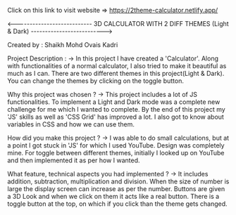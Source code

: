 Click on this link to visit website => https://2theme-calculator.netlify.app/

<--------------------------- 3D CALCULATOR WITH 2 DIFF THEMES (Light & Dark) -------------------------->

Created by : Shaikh Mohd Ovais Kadri

Project Description : -> In this project I have created a 'Calculator'. Along with functionalities of a normal calculator, I also tried to make it beautiful as much as I can. There are two different themes in this project(Light & Dark). You can change the themes by clicking on the toggle button.

Why this project was chosen ? -> This project includes a lot of JS functionalities. To implement a Light and Dark mode was a complete new challenge for me which I wanted to complete. By the end of this project my 'JS' skills as well as 'CSS Grid' has improved  a lot. I also got to know about variables in CSS and how we can use them.

How did you make this project ? -> I was able to do small calculations, but at a point I got stuck in 'JS' for which I used YouTube. Design was completely mine. For toggle between different themes, initially I looked up on YouTube and then implemented it as per how I wanted.

What feature, technical aspects you had implemented ? -> It includes addition, subtraction, multiplication and division. When the size of number is large the display screen can increase as per the number. Buttons are given a 3D Look and when we click on them it acts like a real button. There is a toggle button at the top, on which if you click than the theme gets changed.
